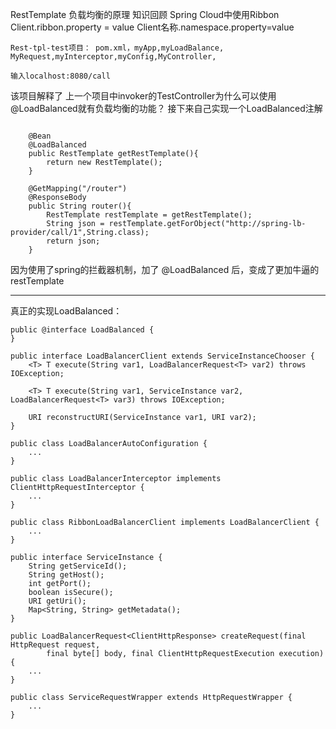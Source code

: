 


RestTemplate 负载均衡的原理
知识回顾
	Spring Cloud中使用Ribbon
	Client.ribbon.property = value
	Client名称.namespace.property=value

	Rest-tpl-test项目： pom.xml，myApp,myLoadBalance, MyRequest,myInterceptor,myConfig,MyController,

	输入localhost:8080/call 

该项目解释了 上一个项目中invoker的TestController为什么可以使用@LoadBalanced就有负载均衡的功能？
接下来自己实现一个LoadBalanced注解
```

	@Bean
    @LoadBalanced
    public RestTemplate getRestTemplate(){
        return new RestTemplate();
    }

    @GetMapping("/router")
    @ResponseBody
    public String router(){
        RestTemplate restTemplate = getRestTemplate();
        String json = restTemplate.getForObject("http://spring-lb-provider/call/1",String.class);
        return json;
    }

```
因为使用了spring的拦截器机制，加了 @LoadBalanced 后，变成了更加牛逼的restTemplate


---

真正的实现LoadBalanced：
```
public @interface LoadBalanced {
}
```
```
public interface LoadBalancerClient extends ServiceInstanceChooser {
    <T> T execute(String var1, LoadBalancerRequest<T> var2) throws IOException;

    <T> T execute(String var1, ServiceInstance var2, LoadBalancerRequest<T> var3) throws IOException;

    URI reconstructURI(ServiceInstance var1, URI var2);
}
```
```
public class LoadBalancerAutoConfiguration {
	...
}
```
```
public class LoadBalancerInterceptor implements ClientHttpRequestInterceptor {
	...
}
```
```
public class RibbonLoadBalancerClient implements LoadBalancerClient {
	...
}
```
```
public interface ServiceInstance {
    String getServiceId();
    String getHost();
    int getPort();
    boolean isSecure();
    URI getUri();
    Map<String, String> getMetadata();
}
```
```
public LoadBalancerRequest<ClientHttpResponse> createRequest(final HttpRequest request,
        final byte[] body, final ClientHttpRequestExecution execution) {
	...
}
```
```
public class ServiceRequestWrapper extends HttpRequestWrapper {
	...
}
```